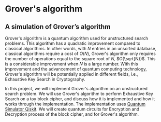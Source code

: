 # Grover's algorithm
## A simulation of Grover’s algorithm

Grover's algorithm is a quantum algorithm used for unstructured search problems. This algorithm has a quadratic improvement compared to classical algorithms. In other words, with $N$ entries in an unsorted database, classical algorithms require a cost of $O(N)$, Grover's algorithm only requires the number of operations equal to the square root of $N$, $O(\sqrt{N})$. This is a considerable improvement when $N$ is a large number. With this improvement and the advancement of quantum computing technology, Grover's algorithm will be potentially applied in different fields, i.e., Exhaustive Key Search in Cryptography.

In this project, we will implement Grover's algorithm on an unstructured search problem. We will use Grover's algorithm to perform Exhaustive Key Search on a toy block cipher, and discuss how it is implemented and how it works through the implementation. The implementation uses [Quantum Simulator Qiskit](https://www.ibm.com/quantum/qiskit). We will create quantum circuits for Encryption and Decryption process of the block cipher, and for Grover's algorithm.